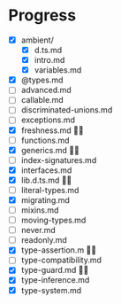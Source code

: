 # Progress

- [x] ambient/
  - [x] d.ts.md
  - [x] intro.md
  - [x] variables.md
- [x] @types.md
- [ ] advanced.md
- [ ] callable.md
- [ ] discriminated-unions.md
- [ ] exceptions.md
- [x] freshness.md 👩‍💻
- [ ] functions.md
- [x] generics.md 👩‍💻
- [ ] index-signatures.md
- [x] interfaces.md
- [x] lib.d.ts.md 👩‍💻
- [ ] literal-types.md
- [x] migrating.md
- [ ] mixins.md
- [ ] moving-types.md
- [ ] never.md
- [ ] readonly.md
- [x] type-assertion.m 👩‍💻
- [ ] type-compatibility.md
- [x] type-guard.md 👩‍💻
- [x] type-inference.md
- [x] type-system.md